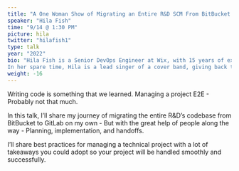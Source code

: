 ```yaml
---
title: "A One Woman Show of Migrating an Entire R&D SCM From BitBucket to GitLab"
speaker: "Hila Fish"
time: "9/14 @ 1:30 PM"
picture: hila
twitter: "hilafish1"
type: talk
year: "2022"
bio: "Hila Fish is a Senior DevOps Engineer at Wix, with 15 years of experience in the tech industry, and an international public speaker who believes the DevOps culture is what drives a company to perform at its best, and talks about this and more at conferences. She carries the vision to enhance and drive business success by taking care of its infrastructure.
In her spare time, Hila is a lead singer of a cover band, giving back to the community by co-organizing DevOps-related events (Inc. 'DevOpsDays TLV' & 'StatsCraft' monitoring conference), mentoring in 'Baot' (An Israeli community of technical women in tech) and other tech communities & initiatives, and sharing her passion and knowledge whenever possible."
weight: -16
---
```


Writing code is something that we learned. Managing a project E2E - Probably not that much.

In this talk, I’ll share my journey of migrating the entire R&D’s codebase from BitBucket to GitLab on my own - But with the great help of people along the way - Planning, implementation, and handoffs.

I’ll share best practices for managing a technical project with a lot of takeaways you could adopt so your project will be handled smoothly and successfully.